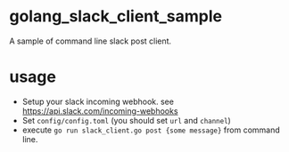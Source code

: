 # golang_slack_client_sample
A sample of command line slack post client.

# usage
- Setup your slack incoming webhook. see https://api.slack.com/incoming-webhooks
- Set `config/config.toml` (you should set `url` and `channel`)
- execute `go run slack_client.go post {some message}` from command line.